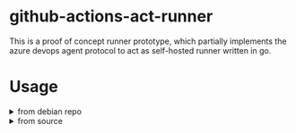 # github-actions-act-runner

This is a proof of concept runner prototype, which partially implements the azure devops agent protocol to act as self-hosted runner written in go.

# Usage

<details><summary>from debian repo</summary>

## usage from debian repo

### add debian repository
`/etc/apt/sources.list` entry:
```
deb http://gagis.hopto.org/repo/chrishx/<distro> <release> main
```
where
  - `<distro>` is `debian` or `ubuntu`
  - `<release>` is `buster`, etc. in case `<distro>`=`debian`
  - `<release>` is `focal`, etc. in case `<distro>`=`ubuntu`

### import repository public key
```console
curl -sS http://gagis.hopto.org/repo/chrishx/pubkey.gpg | sudo apt-key add -

```

### install the runner
```console
apt update
apt install github-act-runner
```

### configure the runner
```console
github-act-runner configure --url <github-repo-or-org> --name <runner-name> -l <labels> --token <runner-registration-token>
```
where
- `<github-repo-or-org>` - URL to your github repository (e.g. `https://github.com/myname/myrepo`) or organization (e.g. `https://github.com/myorg`)
- `<runner-name>` - choose a name for your runner
- `<labels>` - comma-separated list of labels, e.g. `label1,label2`
- `<runner-registration-token>` - you can find the token in `<your-github-repo-url>/settings/actions/runners`, after pressing `Add runner`

### run the runner
```console
github-act-runner run
```

</details>





<details><summary>from source</summary>

## Usage from source

### Configure

```
go run main.go configure --url <your github repository url> --name <name of this runner> -l label1,label2 --token <your runner registration token>
```

#### `<your github repository url>`:

E.g. `https://github.com/ChristopherHX/github-actions-act-runner` for this repo

#### `<name of this runner>`:
E.g. `Test`

#### `<your runner registration token>`:

You find the token in `<your github repository url>/settings/actions/runners`, after pressing `Add runner`.

E.g. `AWWWWWWWWWWWWWAWWWWWWAWWWWWWW`

#### Labels
Replace `label1,label2` with a custom list of runner labels.

### Run

```
go run main.go run
```
</details>
